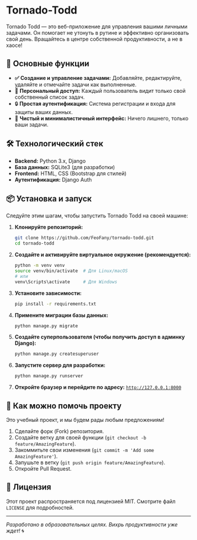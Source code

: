 # Tornado-Todd
Tornado Todd — это веб-приложение для управления вашими личными задачами. Он помогает не утонуть в рутине и эффективно организовать свой день. Вращайтесь в центре собственной продуктивности, а не в хаосе!

## 🚀 Основные функции

*   **✅ Создание и управление задачами:** Добавляйте, редактируйте, удаляйте и отмечайте задачи как выполненные.
*   👥 **Персональный доступ:** Каждый пользователь видит только свой собственный список задач.
*   🔒 **Простая аутентификация:** Система регистрации и входа для защиты ваших данных.
*   🎨 **Чистый и минималистичный интерфейс:** Ничего лишнего, только ваши задачи.

## 🛠 Технологический стек

*   **Backend:** Python 3.x, Django
*   **База данных:** SQLite3 (для разработки)
*   **Frontend:** HTML, CSS (Bootstrap для стилей)
*   **Аутентификация:** Django Auth

## 📦 Установка и запуск

Следуйте этим шагам, чтобы запустить Tornado Todd на своей машине:

1.  **Клонируйте репозиторий:**
    ```bash
    git clone https://github.com/FeoFany/tornado-todd.git
    cd tornado-todd
    ```

2.  **Создайте и активируйте виртуальное окружение (рекомендуется):**
    ```bash
    python -m venv venv
    source venv/bin/activate  # Для Linux/macOS
    # или
    venv\Scripts\activate     # Для Windows
    ```

3.  **Установите зависимости:**
    ```bash
    pip install -r requirements.txt
    ```

4.  **Примените миграции базы данных:**
    ```bash
    python manage.py migrate
    ```

5.  **Создайте суперпользователя (чтобы получить доступ в админку Django):**
    ```bash
    python manage.py createsuperuser
    ```

6.  **Запустите сервер для разработки:**
    ```bash
    python manage.py runserver
    ```

7.  **Откройте браузер и перейдите по адресу:** [`http://127.0.0.1:8000`](http://127.0.0.1:8000)

## 🤝 Как можно помочь проекту

Это учебный проект, и мы будем рады любым предложениям!
1.  Сделайте форк (Fork) репозитория.
2.  Создайте ветку для своей функции (`git checkout -b feature/AmazingFeature`).
3.  Закоммитьте свои изменения (`git commit -m 'Add some AmazingFeature'`).
4.  Запушьте в ветку (`git push origin feature/AmazingFeature`).
5.  Откройте Pull Request.

## 📄 Лицензия

Этот проект распространяется под лицензией MIT. Смотрите файл `LICENSE` для подробностей.

---

*Разработано в образовательных целях. Вихрь продуктивности уже ждет!* 🌀
